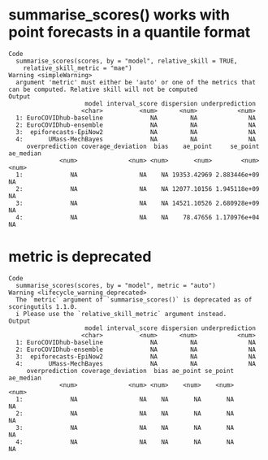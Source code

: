 # summarise_scores() works with point forecasts in a quantile format

    Code
      summarise_scores(scores, by = "model", relative_skill = TRUE,
        relative_skill_metric = "mae")
    Warning <simpleWarning>
      argument 'metric' must either be 'auto' or one of the metrics that can be computed. Relative skill will not be computed
    Output
                         model interval_score dispersion underprediction
                        <char>          <num>      <num>           <num>
      1: EuroCOVIDhub-baseline             NA         NA              NA
      2: EuroCOVIDhub-ensemble             NA         NA              NA
      3:  epiforecasts-EpiNow2             NA         NA              NA
      4:       UMass-MechBayes             NA         NA              NA
         overprediction coverage_deviation  bias    ae_point     se_point ae_median
                  <num>              <num> <num>       <num>        <num>     <num>
      1:             NA                 NA    NA 19353.42969 2.883446e+09        NA
      2:             NA                 NA    NA 12077.10156 1.945118e+09        NA
      3:             NA                 NA    NA 14521.10526 2.680928e+09        NA
      4:             NA                 NA    NA    78.47656 1.170976e+04        NA

# metric is deprecated

    Code
      summarise_scores(scores, by = "model", metric = "auto")
    Warning <lifecycle_warning_deprecated>
      The `metric` argument of `summarise_scores()` is deprecated as of scoringutils 1.1.0.
      i Please use the `relative_skill_metric` argument instead.
    Output
                         model interval_score dispersion underprediction
                        <char>          <num>      <num>           <num>
      1: EuroCOVIDhub-baseline             NA         NA              NA
      2: EuroCOVIDhub-ensemble             NA         NA              NA
      3:  epiforecasts-EpiNow2             NA         NA              NA
      4:       UMass-MechBayes             NA         NA              NA
         overprediction coverage_deviation  bias ae_point se_point ae_median
                  <num>              <num> <num>    <num>    <num>     <num>
      1:             NA                 NA    NA       NA       NA        NA
      2:             NA                 NA    NA       NA       NA        NA
      3:             NA                 NA    NA       NA       NA        NA
      4:             NA                 NA    NA       NA       NA        NA

